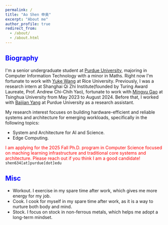 ```yaml
---
permalink: /
title: "Ao Shen 申奥"
excerpt: "About me"
author_profile: true
redirect_from: 
  - /about/
  - /about.html
---
```

<h2 class="col">
<font color=blue>Biography</font>
</h2>

I'm a senior undergraduate student at <a href="https://www.purdue.edu/">Purdue University</a>, majoring in Computer Information Technology with a minor in Maths. Right now I'm fortunate to work with <a href="https://www.wang-yuke.com/about-me">Yuke Wang</a> at Rice University. Previously, I was a research intern at Shanghai Qi Zhi Institute(founded by Turing Award Laureate, Prof. Andrew Chi-Chih Yao), fortunate to work with <a href="http://people.iiis.tsinghua.edu.cn/~gaomy/">Mingyu Gao</a> at Tsinghua University from May 2023 to August 2024. Before that, I worked with <a href="https://baijianyang.netlify.app/">Baijian Yang</a> at Purdue University as a research assistant.

My research interest focuses on building hardware-efficient and reliable systems and architecture for emerging workloads, specifically in the following topics:
<ul>
    <li>System and Architecture for AI and Science.</li>
    <li>Edge Computing.</li>
</ul>

<span style="color: red;">I am applying for the 2025 Fall Ph.D. program in Computer Science focused on maching learning infrastructure and traditional core systems and architecture. Please reach out if you think I am a good candidate!  </span> `shen634[at]purdue[dot]edu`

<h2 class="col">
<font color=blue>Misc</font>
</h2>

<ul>
    <li>Workout. I exercise in my spare time after work, which gives me more energy for my job.</li>
    <li>Cook. I cook for myself in my spare time after work, as it is a way to nurture both body and mind.</li>
    <li>Stock. I focus on stock in non-ferrous metals, which helps me adopt a long-term mindset.</li>
</ul>